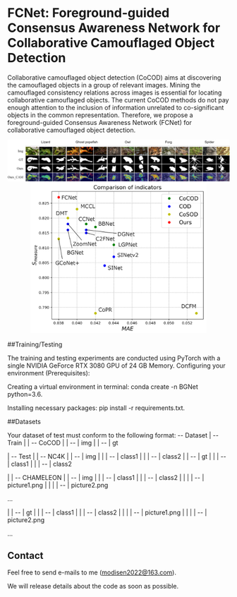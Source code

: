# FCNet: Foreground-guided Consensus Awareness Network for Collaborative Camouflaged Object Detection

Collaborative camouflaged object detection (CoCOD) aims at discovering the camouflaged objects in a group of relevant images.  Mining the camouflaged consistency relations across images is essential for locating collaborative camouflaged objects. The current CoCOD methods do not pay enough attention to the inclusion of information unrelated to co-significant objects in the common representation. Therefore, we propose a foreground-guided Consensus Awareness Network (FCNet) for collaborative camouflaged object detection.

<img src="./pics/FCNet_output.png">
<div align=center>
<img src="./pics/FCNet_all_modules.png" width="400px">
</div>

##Training/Testing

The training and testing experiments are conducted using PyTorch with a single NVIDIA GeForce RTX 3080 GPU of 24 GB Memory.
Configuring your environment (Prerequisites):

Creating a virtual environment in terminal: conda create -n BGNet python=3.6.

Installing necessary packages: pip install -r requirements.txt.

##Datasets

Your dataset of test must conform to the following format:
-- Dataset
  | -- Train
  |    | -- CoCOD
  |    | -- | img
  |    | -- | gt

  | -- Test
  |    | -- NC4K
  |    | -- | img
  |    |    | -- | class1
  |    |    | -- | class2
  |    | -- | gt
  |    |    | -- | class1
  |    |    | -- | class2
  
  |    | -- CHAMELEON
  |    | -- | img
  |    |    | -- | class1
  |    |    | -- | class2
  |    |    |    | -- | picture1.png
  |    |    |    | -- | picture2.png
  
  ...
    
  |    | -- | gt
  |    |    | -- | class1
  |    |    | -- | class2
  |    |    |    | -- | picture1.png
  |    |    |    | -- | picture2.png
  
  ...

## Contact

Feel free to send e-mails to me (modisen2022@163.com).

We will release details about the code as soon as possible.
